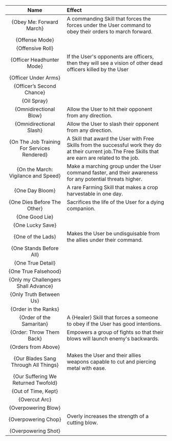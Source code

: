| **Name** | **Effect** |
|:--------:|:-----------|
| {Obey Me: Forward March} |A commanding Skill that forces the forces under the User command to obey their orders to march forward. |
| {Offense Mode} | |
| {Offensive Roll} | |
| {Officer Headhunter Mode} |If the User's opponents are officers, then they will see a vision of other dead officers killed by the User |
| {Officer Under Arms} | |
| {Officer’s Second Chance} | |
| {Oil Spray} | |
| {Omnidirectional Blow} |Allow the User to hit their opponent from any direction. |
| {Omnidirectional Slash} |Allow the User to slash their opponent from any direction. |
| {On The Job Training For Services Rendered} |A Skill that award the User with Free Skills from the successful work they do at their current job.The Free Skills that are earn are related to the job. |
| {On the March: Vigilance and Speed} |Make a marching group under the User command faster, and their awareness for any potential threats higher. |
| {One Day Bloom} |A rare Farming Skill that makes a crop harvestable in one day. |
| {One Dies Before The Other} |Sacrifices the life of the User for a dying companion. |
| {One Good Lie} | |
| {One Lucky Save} | |
| {One of the Lads} |Makes the User be undisguisable from the allies under their command. |
| {One Stands Before All} | |
| {One True Detail} | |
| {One True Falsehood} | |
| {Only my Challengers Shall Advance} | |
| {Only Truth Between Us} | |
| {Order in the Ranks} | |
| {Order of the Samaritan} |A {Healer} Skill that forces a someone to obey if the User has good intentions. |
| {Order: Throw Them Back} |Empowers a group of fights so that their blows will launch enemy's backwards. |
| {Orders from Above} | |
| {Our Blades Sang Through All Things} |Makes the User and their allies weapons capable to cut and piercing metal with ease. |
| {Our Suffering We Returned Twofold} | |
| {Out of Time, Kept} | |
| {Overcut Arc} | |
| {Overpowering Blow} | |
| {Overpowering Chop} |Overly increases the strength of a cutting blow. |
| {Overpowering Shot} | |
